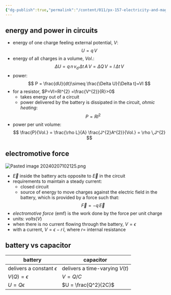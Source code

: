 ```yaml
---
{"dg-publish":true,"permalink":"/content/011/px-157-electricity-and-magnetism/px-157-b-electric-fields/iii-properties/px-157-b13c-electromotive-force/","noteIcon":"1","created":"2024-10-01T18:27:10.132+01:00","updated":"2024-11-26T20:08:54.199+00:00"}
---
```


## energy and power in circuits
- energy of one charge feeling external potential, $V:$
$$
U=q\,V
$$
- energy of all charges in a volume, $Vol.:$
$$
\Delta U = q\,n\,v_{d}\,\Delta t\, A\,V = \Delta Q\,V = I\, \Delta t\, V
$$
- power:
$$
P = \frac{dU}{dt}\simeq \frac{\Delta U}{\Delta t}=VI
$$
- for a resistor, $P=VI=RI^{2} =\frac{V^{2}}{R}>0$
	- takes energy out of a circuit
	- power delivered by the battery is dissipated in the circuit, *ohmic heating*:
$$
P= RI^{2}
$$
- power per unit volume:
$$
\frac{P}{Vol.} = \frac{\rho L}{A} \frac{J^{2}A^{2}}{Vol.} = \rho \,J^{2}
$$
## electromotive force
![Pasted image 20240207102125.png](/img/user/pics/Pasted%20image%2020240207102125.png)
- $\vec E$ inside the battery acts opposite to $\vec E$ in the circuit
- requirements to maintain a steady current:
	- closed circuit
	- source of energy to move charges against the electric field in the battery, which is provided by a force such that:
$$
\vec F  = -q\,\vec E
$$
- *electromotive force* (emf) is the work done by the force per unit charge
- units: $volts(V)$
- when there is no current flowing through the battery, $V=\epsilon$
- with a current, $V= \epsilon-r\,I$, where $r=$ internal resistance
## battery vs capacitor

| battery | capacitor |
| ---- | ---- |
| delivers a constant $\epsilon$ | delivers a time-varying $V(t)$ |
| $V(Q)= \epsilon$ | $V= Q/C$ |
| $U=Q\epsilon$ | $U = \frac{Q^2}{2C}$ |
